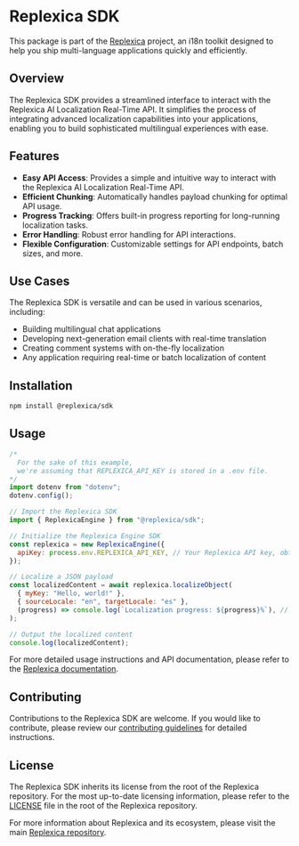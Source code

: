 # Replexica SDK

This package is part of the [Replexica](https://github.com/replexica/replexica) project, an i18n toolkit designed to help you ship multi-language applications quickly and efficiently.

## Overview

The Replexica SDK provides a streamlined interface to interact with the Replexica AI Localization Real-Time API. It simplifies the process of integrating advanced localization capabilities into your applications, enabling you to build sophisticated multilingual experiences with ease.

## Features

- **Easy API Access**: Provides a simple and intuitive way to interact with the Replexica AI Localization Real-Time API.
- **Efficient Chunking**: Automatically handles payload chunking for optimal API usage.
- **Progress Tracking**: Offers built-in progress reporting for long-running localization tasks.
- **Error Handling**: Robust error handling for API interactions.
- **Flexible Configuration**: Customizable settings for API endpoints, batch sizes, and more.

## Use Cases

The Replexica SDK is versatile and can be used in various scenarios, including:

- Building multilingual chat applications
- Developing next-generation email clients with real-time translation
- Creating comment systems with on-the-fly localization
- Any application requiring real-time or batch localization of content

## Installation

```bash
npm install @replexica/sdk
```

## Usage

```javascript
/*
  For the sake of this example,
  we're assuming that REPLEXICA_API_KEY is stored in a .env file.
*/
import dotenv from "dotenv";
dotenv.config();

// Import the Replexica SDK
import { ReplexicaEngine } from "@replexica/sdk";

// Initialize the Replexica Engine SDK
const replexica = new ReplexicaEngine({
  apiKey: process.env.REPLEXICA_API_KEY, // Your Replexica API key, obtained from the Replexica.com dashboard
});

// Localize a JSON payload
const localizedContent = await replexica.localizeObject(
  { myKey: "Hello, world!" },
  { sourceLocale: "en", targetLocale: "es" },
  (progress) => console.log(`Localization progress: ${progress}%`), // Optional progress callback
);

// Output the localized content
console.log(localizedContent);
```

For more detailed usage instructions and API documentation, please refer to the [Replexica documentation](https://docs.replexica.com).

## Contributing

Contributions to the Replexica SDK are welcome. If you would like to contribute, please review our [contributing guidelines](https://github.com/replexica/replexica/blob/main/CONTRIBUTING.md) for detailed instructions.

## License

The Replexica SDK inherits its license from the root of the Replexica repository. For the most up-to-date licensing information, please refer to the [LICENSE](https://github.com/replexica/replexica/blob/main/LICENSE) file in the root of the Replexica repository.

For more information about Replexica and its ecosystem, please visit the main [Replexica repository](https://github.com/replexica/replexica).
